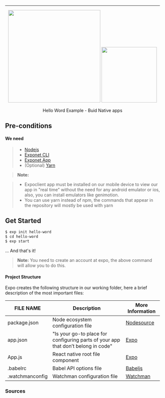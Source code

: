 -------------

<p align="center"><img src="https://camo.githubusercontent.com/0a5cdea7053e94023fb22b5241aa5e774ce0df9e/68747470733a2f2f63646e2e7261776769742e636f6d2f616873616e617a696d2f776f726b73686f702f6d61737465722f696d672f72656163742d6e61746976652d6c6f676f2e737667" width="300"> <img src="https://forums.expo.io/uploads/expo/original/1X/1d48ac50860f7131a2c5ec14c5d3e61001adfdcd.png" width="180"></p>

<p align="center">Hello Word Example - Buid Native apps</p>

[comment]: # (Resources)

[logo]: https://forums.expo.io/uploads/expo/original/1X/1d48ac50860f7131a2c5ec14c5d3e61001adfdcd.png

Pre-conditions
-------------

#### <i class="icon-list"></i> We need

> - [Nodejs](https://nodejs.org/en/)
> - [Exponet CLI](https://expo.io/)
> - [Exponet App](https://play.google.com/store/apps/details?id=host.exp.exponent&hl=en)
> - (Optional) [Yarn](https://yarnpkg.com/en/)

> **Note:**

> - Expoclient app must be installed on our mobile device to view our app in "real time" without the need for any android emulator or ios,  also, you can install emulators like genimotion.
> - You can use yarn instead of npm, the commands that appear in the repository will mostly be used with yarn

Get Started
-------------
```sh
$ exp init hello-word
$ cd hello-word
$ exp start
```

... And that's it!

> **Note:**  You need to create an account at expo, the above command will allow you to do this.

#### <i class="icon-folder"></i> Project Structure

Expo creates the following structure in our working folder, here a brief description of the most important files:

| FILE NAME        | Description                  | More Information  |
 ----------------- | ---------------------------- | ------------------
| package.json| Node ecosystem configuration file   | [Nodesource](https://nodesource.com/blog/the-basics-of-package-json-in-node-js-and-npm/) |
| app.json | "Is your go-to place for configuring parts of your app that don’t belong in code"   | [Expo](https://docs.expo.io/versions/latest/guides/configuration.html)  |
| App.js   | React native root file component | [Expo](https://docs.expo.io/versions/latest/guides/routing-and-navigation.html#reviewing-the-tab-template) |
| .babelrc  | Babel API options file | [Babeljs](https://babeljs.io/docs/usage/babelrc/) |
| .watchmanconfig | Watchman configuration file | [Watchman](https://facebook.github.io/watchman/) |


### Sources
  [1]: https://expo.io/
  [2]: https://facebook.github.io/react-native/
